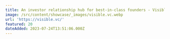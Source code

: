 ```yaml
---
title: An investor relationship hub for best-in-class founders - Visible.vc
image: /src/content/showcase/_images/visible.vc.webp
url: 'https://visible.vc/'
featured: 20
dateAdded: 2023-07-24T13:51:06.000Z
---
```


